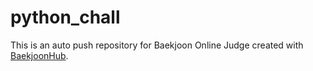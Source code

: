 # python_chall
This is an auto push repository for Baekjoon Online Judge created with [BaekjoonHub](https://github.com/BaekjoonHub/BaekjoonHub).
